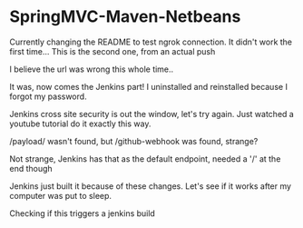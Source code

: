 SpringMVC-Maven-Netbeans
========================

Currently changing the README to test ngrok connection.
It didn't work the first time...
This is the second one, from an actual push

I believe the url was wrong this whole time..

It was, now comes the Jenkins part!
I uninstalled and reinstalled because I forgot my password.

Jenkins cross site security is out the window, let's try again.
Just watched a youtube tutorial do it exactly this way.


/payload/ wasn't found, but /github-webhook was found, strange?

Not strange, Jenkins has that as the default endpoint, needed a '/' at the end though

Jenkins just built it because of these changes. Let's see if it works after my computer was put to sleep.

Checking if this triggers a jenkins build
